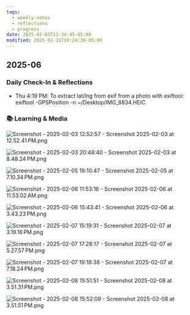 ```yaml
---
tags:
  - weekly-notes
  - reflections
  - progress
date: 2025-02-03T12:34:45-05:00
modified: 2025-02-15T10:24:38-05:00
---
```

## 2025-06
###  Daily Check-In & Reflections

<!-- Note any physical activity, mindfulness practice, or self-care -->
- Thu 4:19 PM: To extract lat/lng from exif from a photo with exiftool: exiftool -GPSPosition -n ~/Desktop/IMG_8834.HEIC

### 📚 Learning & Media
<!-- Books, articles, movies, TV shows, podcasts consumed -->

![Screenshot - 2025-02-03 12:52:57 - Screenshot 2025-02-03 at 12.52.41 PM.png](http://res.cloudinary.com/ejf/image/upload/v1738605176/Screenshot_2025-02-03_at_12.52.41_PM.png)

![Screenshot - 2025-02-03 20:48:40 - Screenshot 2025-02-03 at 8.48.24 PM.png](http://res.cloudinary.com/ejf/image/upload/v1738633719/Screenshot_2025-02-03_at_8.48.24_PM.png)

![Screenshot - 2025-02-05 19:10:47 - Screenshot 2025-02-05 at 7.10.34 PM.png](http://res.cloudinary.com/ejf/image/upload/v1738800646/Screenshot_2025-02-05_at_7.10.34_PM.png)

![Screenshot - 2025-02-06 11:53:16 - Screenshot 2025-02-06 at 11.53.02 AM.png](http://res.cloudinary.com/ejf/image/upload/v1738860795/Screenshot_2025-02-06_at_11.53.02_AM.png)

![Screenshot - 2025-02-06 15:43:41 - Screenshot 2025-02-06 at 3.43.23 PM.png](http://res.cloudinary.com/ejf/image/upload/v1738874620/Screenshot_2025-02-06_at_3.43.23_PM.png)

![Screenshot - 2025-02-07 15:19:31 - Screenshot 2025-02-07 at 3.19.16 PM.png](http://res.cloudinary.com/ejf/image/upload/v1738959570/Screenshot_2025-02-07_at_3.19.16_PM.png)

![Screenshot - 2025-02-07 17:28:17 - Screenshot 2025-02-07 at 5.27.57 PM.png](http://res.cloudinary.com/ejf/image/upload/v1738967296/Screenshot_2025-02-07_at_5.27.57_PM.png)

![Screenshot - 2025-02-07 19:18:38 - Screenshot 2025-02-07 at 7.18.24 PM.png](http://res.cloudinary.com/ejf/image/upload/v1738973917/Screenshot_2025-02-07_at_7.18.24_PM.png)

![Screenshot - 2025-02-08 15:51:51 - Screenshot 2025-02-08 at 3.51.31 PM.png](http://res.cloudinary.com/ejf/image/upload/v1739047910/Screenshot_2025-02-08_at_3.51.31_PM.png)

![Screenshot - 2025-02-08 15:52:09 - Screenshot 2025-02-08 at 3.51.51 PM.png](http://res.cloudinary.com/ejf/image/upload/v1739047928/Screenshot_2025-02-08_at_3.51.51_PM.png)
